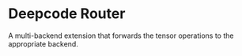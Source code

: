 # Deepcode Router

A multi-backend extension that forwards the tensor operations to the appropriate backend.
